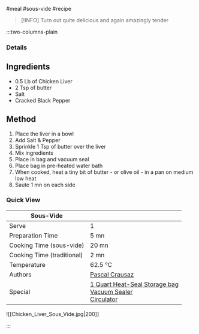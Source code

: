 #meal #sous-vide #recipe

> [!INFO]
> Turn out quite delicious and again amazingly tender

:::two-columns-plain

### Details
## Ingredients

- 0.5 Lb of Chicken Liver
- 2 Tsp of butter
- Salt
- Cracked Black Pepper


## Method

1. Place the liver in a bowl
2. Add Salt & Pepper
3. Sprinkle 1 Tsp of butter over the liver
4. Mix ingredients
5. Place in bag and vacuum seal
6. Place bag in pre-heated water bath
7. When cooked, heat a tiny bit of butter - or olive oil - in a pan on medium low heat
8. Saute 1 mn on each side




### Quick View
| Sous-Vide                  |                                                |
| -------------------------- | ---------------------------------------------- |
| Serve                      | 1                                              |
| Preparation Time           | 5 mn                                           |
| Cooking Time (sous-vide)   | 20 mn                                          |
| Cooking Time (traditional) | 2 mn                                           |
| Temperature                | 62.5 °C                                        |
| Authors                    | [Pascal Crausaz](mailto:pascal@askpascal.com)  |
| Special                    | [1 Quart Heat-Seal Storage bag](http://www.amazon.com/gp/product/B001T6LT0O/ref=oh_details_o02_s00_i00?ie=UTF8&psc=1)  <br>[Vacuum Sealer](http://www.amazon.com/gp/product/B0044XDA3S/ref=oh_details_o02_s00_i02?ie=UTF8&psc=1)  <br>[Circulator](https://www.cuisinetechnology.com/sousvide-professional-comparison.php) |

![[Chicken_Liver_Sous_Vide.jpg|200]]

:::

